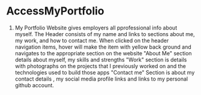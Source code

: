 # AccessMyPortfolio
1. My Portfolio Website gives employers all pprofessional info about myself.
The Header consists of my name and links to sections about me, my work, and how to contact me.
When clicked on the header navigation items, hover will make the item with yellow back ground and navigates to the appropriate section on the website
"About Me" section details about myself, my skills and strengths
"Work" section is details with photographs on the projects that I previously worked on and the technologies used to build those apps
"Contact me" Section is about my contact details , my social media profile links and links to my personal github account.

